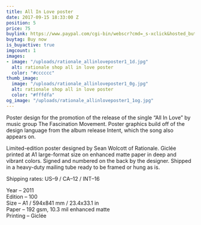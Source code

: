 ```yaml
---
title: All In Love poster
date: 2017-09-15 18:33:00 Z
position: 5
price: 75
buylink: https://www.paypal.com/cgi-bin/webscr?cmd=_s-xclick&hosted_button_id=H64FABCG2YSSY
buytag: Buy now
is_buyactive: true
imgcount: 1
images:
- image: "/uploads/rationale_allinloveposter1_1d.jpg"
  alt: rationale shop all in love poster
  color: "#cccccc"
thumb_image:
  image: "/uploads/rationale_allinloveposter1_0g.jpg"
  alt: rationale shop all in love poster
  color: "#fffdfa"
og_image: "/uploads/rationale_allinloveposter1_1og.jpg"
---
```


Poster design for the promotion of the release of the single “All In Love” by music group The Fascination Movement. Poster graphics build off of the design language from the album release Intent, which the song also appears on.

Limited-edition poster designed by Sean Wolcott of Rationale. Giclée printed at A1 large-format size on enhanced matte paper in deep and vibrant colors. Signed and numbered on the back by the designer. Shipped in a heavy-duty mailing tube ready to be framed or hung as is.

Shipping rates: US–9 / CA–12 / INT–16

Year – 2011 <br>
Edition – 100 <br>
Size – A1 / 594x841 mm / 23.4x33.1 in <br> 
Paper – 192 gsm, 10.3 mil enhanced matte <br> 
Printing – Giclée